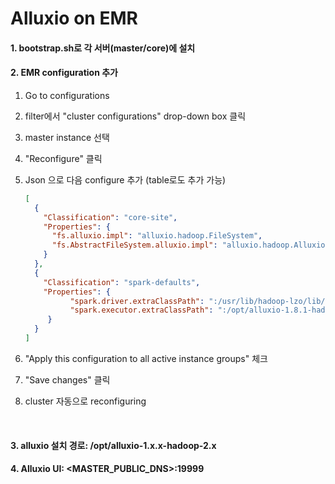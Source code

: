 Alluxio on EMR
==============

#### 1. bootstrap.sh로 각 서버(master/core)에 설치

#### 2. EMR configuration 추가

1.	Go to configurations
2.	filter에서 "cluster configurations" drop-down box 클릭
3.	master instance 선택
4.	"Reconfigure" 클릭
5.	Json 으로 다음 configure 추가 (table로도 추가 가능)

	```json
	[
	  {
	    "Classification": "core-site",
	    "Properties": {
	      "fs.alluxio.impl": "alluxio.hadoop.FileSystem",
	      "fs.AbstractFileSystem.alluxio.impl": "alluxio.hadoop.AlluxioFileSystem"
	    }
	  },
	  {
	    "Classification": "spark-defaults",
	    "Properties": {
	          "spark.driver.extraClassPath": ":/usr/lib/hadoop-lzo/lib/*:/usr/lib/hadoop/hadoop-aws.jar:/usr/share/aws/aws-java-sdk/*:/usr/share/aws/emr/emrfs/conf:/usr/share/aws/emr/emrfs/lib/*:/usr/share/aws/emr/emrfs/auxlib/*:/usr/share/aws/emr/security/conf:/usr/share/aws/emr/security/lib/*:/opt/alluxio-1.8.1-hadoop-2.8/client/alluxio-1.8.1-client.jar",
	          "spark.executor.extraClassPath": ":/opt/alluxio-1.8.1-hadoop-2.8/client/alluxio-1.8.1-client.jar"
	     }
	  }
	]
	```

6.	"Apply this configuration to all active instance groups" 체크

7.	"Save changes" 클릭

8.	cluster 자동으로 reconfiguring

<br>

#### 3. alluxio 설치 경로: /opt/alluxio-1.x.x-hadoop-2.x

#### 4. Alluxio UI: <MASTER_PUBLIC_DNS>:19999
